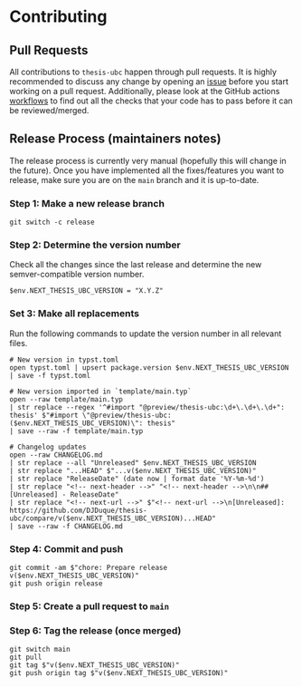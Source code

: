# Contributing

## Pull Requests

All contributions to `thesis-ubc` happen through pull requests. It is highly
recommended to discuss any change by opening an
[issue](https://github.com/DJDuque/thesis-ubc/issues) before you start working
on a pull request. Additionally, please look at the GitHub actions
[workflows](https://github.com/DJDuque/thesis-ubc/tree/main/.github/workflows)
to find out all the checks that your code has to pass before it can be
reviewed/merged.

## Release Process (maintainers notes)

The release process is currently very manual (hopefully this will change in the
future). Once you have implemented all the fixes/features you want to release,
make sure you are on the `main` branch and it is up-to-date.

### Step 1: Make a new release branch

```nu
git switch -c release
```

### Step 2: Determine the version number

Check all the changes since the last release and determine the new
semver-compatible version number.

```nu
$env.NEXT_THESIS_UBC_VERSION = "X.Y.Z"
```

### Set 3: Make all replacements

Run the following commands to update the version number in all relevant files.

```nu
# New version in typst.toml
open typst.toml | upsert package.version $env.NEXT_THESIS_UBC_VERSION | save -f typst.toml

# New version imported in `template/main.typ`
open --raw template/main.typ
| str replace --regex '^#import "@preview/thesis-ubc:\d+\.\d+\.\d+": thesis' $"#import \"@preview/thesis-ubc:($env.NEXT_THESIS_UBC_VERSION)\": thesis"
| save --raw -f template/main.typ

# Changelog updates
open --raw CHANGELOG.md
| str replace --all "Unreleased" $env.NEXT_THESIS_UBC_VERSION
| str replace "...HEAD" $"...v($env.NEXT_THESIS_UBC_VERSION)"
| str replace "ReleaseDate" (date now | format date '%Y-%m-%d')
| str replace "<!-- next-header -->" "<!-- next-header -->\n\n## [Unreleased] - ReleaseDate"
| str replace "<!-- next-url -->" $"<!-- next-url -->\n[Unreleased]: https://github.com/DJDuque/thesis-ubc/compare/v($env.NEXT_THESIS_UBC_VERSION)...HEAD"
| save --raw -f CHANGELOG.md
```

### Step 4: Commit and push

```nu
git commit -am $"chore: Prepare release v($env.NEXT_THESIS_UBC_VERSION)"
git push origin release
```

### Step 5: Create a pull request to `main`

### Step 6: Tag the release (once merged)

```nu
git switch main
git pull
git tag $"v($env.NEXT_THESIS_UBC_VERSION)"
git push origin tag $"v($env.NEXT_THESIS_UBC_VERSION)"
```
